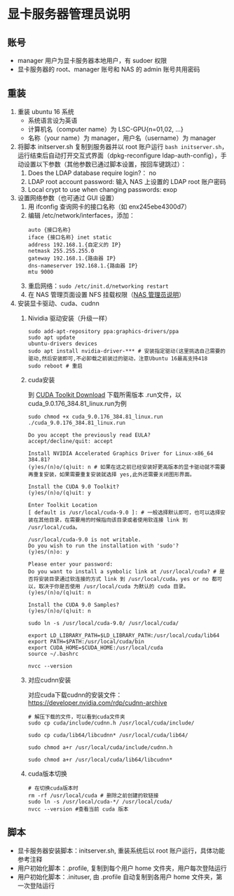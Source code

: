 # 显卡服务器管理员说明


## 账号
* manager 用户为显卡服务器本地用户，有 sudoer 权限
* 显卡服务器的 root、manager 账号和 NAS 的 admin 账号共用密码


## 重装
1. 重装 ubuntu 16 系统
    * 系统语言设为英语
    * 计算机名（computer name）为 LSC-GPU{n=01,02, ...}
    * 名称（your name）为 manager，用户名（username）为 manager
1. 将脚本 initserver.sh 复制到服务器并以 root 账户运行 ```bash initserver.sh```，运行结束后自动打开交互式界面（dpkg-reconfigure ldap-auth-config），手动设置以下参数（其他参数已通过脚本设置，按回车键跳过）：
    1. Does the LDAP database require login?： no
    1. LDAP root account password: 输入 NAS 上设置的 LDAP root 账户密码
    1. Local crypt to use when changing passwords: exop
1. 设置网络参数（也可通过 GUI 设置）
    1. 用 ifconfig 查询网卡的接口名称（如 enx245ebe4300d7）
    1. 编辑 /etc/network/interfaces，添加：
        ```
        auto {接口名称}
        iface {接口名称} inet static
        address 192.168.1.{自定义的 IP}
        netmask 255.255.255.0
        gateway 192.168.1.{路由器 IP}
        dns-nameserver 192.168.1.{路由器 IP}
        mtu 9000
        ```
    1. 重启网络：```sudo /etc/init.d/networking restart```
    1. 在 NAS 管理页面设置 NFS 挂载权限（[NAS 管理员说明](../nas/README_admin.md)）
1. 安装显卡驱动、cuda、cudnn
    1. Nividia 驱动安装（升级一样）
        ```
        sudo add-apt-repository ppa:graphics-drivers/ppa
        sudo apt update
        ubuntu-drivers devices
        sudo apt install nvidia-driver-*** # 安装指定驱动(这里挑选自己需要的驱动,然后安装即可,不必卸载之前装过的驱动，注意Ubuntu 16最高支持418
        sudo reboot # 重启
        ```
    2. cuda安装

        到 [CUDA Toolkit Download](https://developer.nvidia.com/cuda-downloads) 下载所需版本 .run文件，以 cuda_9.0.176_384.81_linux.run为例
        ```
        sudo chmod +x cuda_9.0.176_384.81_linux.run
        ./cuda_9.0.176_384.81_linux.run

        Do you accept the previously read EULA?
        accept/decline/quit: accept

        Install NVIDIA Accelerated Graphics Driver for Linux-x86_64 384.81?
        (y)es/(n)o/(q)uit: n # 如果在这之前已经安装好更高版本的显卡驱动就不需要再重复安装，如果需要重复安装就选择 yes,此外还需要关闭图形界面。

        Install the CUDA 9.0 Toolkit?
        (y)es/(n)o/(q)uit: y

        Enter Toolkit Location
        [ default is /usr/local/cuda-9.0 ]: # 一般选择默认即可，也可以选择安装在其他目录，在需要用的时候指向该目录或者使用软连接 link 到 /usr/local/cuda。

        /usr/local/cuda-9.0 is not writable.
        Do you wish to run the installation with 'sudo'?
        (y)es/(n)o: y

        Please enter your password: 
        Do you want to install a symbolic link at /usr/local/cuda? # 是否将安装目录通过软连接的方式 link 到 /usr/local/cuda，yes or no 都可以，取决于你是否使用 /usr/local/cuda 为默认的 cuda 目录。
        (y)es/(n)o/(q)uit: n

        Install the CUDA 9.0 Samples?
        (y)es/(n)o/(q)uit: n

        sudo ln -s /usr/local/cuda-9.0/ /usr/local/cuda/

        export LD_LIBRARY_PATH=$LD_LIBRARY_PATH:/usr/local/cuda/lib64
        export PATH=$PATH:/usr/local/cuda/bin
        export CUDA_HOME=$CUDA_HOME:/usr/local/cuda
        source ~/.bashrc

        nvcc --version
        ```  
    3. 对应cudnn安装
        
        对应cuda下载cudnn的安装文件：https://developer.nvidia.com/rdp/cudnn-archive
        ```
        # 解压下载的文件，可以看到cuda文件夹
        sudo cp cuda/include/cudnn.h /usr/local/cuda/include/

        sudo cp cuda/lib64/libcudnn* /usr/local/cuda/lib64/

        sudo chmod a+r /usr/local/cuda/include/cudnn.h

        sudo chmod a+r /usr/local/cuda/lib64/libcudnn*
        ```
    4. cuda版本切换
        ```
        # 在切换cuda版本时
        rm -rf /usr/local/cuda # 删除之前创建的软链接
        sudo ln -s /usr/local/cuda-*/ /usr/local/cuda/
        nvcc --version #查看当前 cuda 版本
        ```


## 脚本

* 显卡服务器安装脚本：initserver.sh, 重装系统后以 root 账户运行，具体功能参考注释
* 用户初始化脚本：.profile, 复制到每个用户 home 文件夹，用户每次登陆运行
* 用户初始化脚本：.inituser, 由 .profile 自动复制到各用户 home 文件夹，第一次登陆运行
